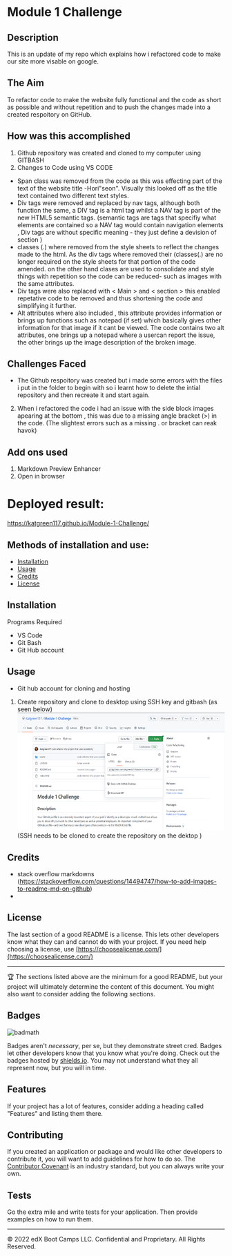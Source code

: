 # Module 1 Challenge

## Description

This is an update of my repo which explains how i refactored code to make our site more visable on google.

## The Aim
To refactor code to make the website fully functional and the code as short as possible and without repetition and to push the changes made into a created respoitory on GitHub.

## How was this accomplished

1. Github repository was created and cloned to my computer using GITBASH
2. Changes to Code using VS CODE
* Span class was removed from the code as this was effecting part of the text of the website title -Hori"seon". Visually this looked off as the title text contained two different text styles.
* Div tags were removed and replaced by nav tags, although both function the same, a DIV tag is a html tag whilst a NAV tag is part of the new HTML5 semantic tags. (semantic tags are tags that specifiy what elements are contained so a NAV tag would contain navigation elements , Div tags are without specific meaning - they just define a devision of section )
* classes (.) where removed from the style sheets to reflect the changes made to the html. As the div tags where removed their (classes(.) are no longer required on the style sheets for that portion of the code amended. on the other hand clases are used to consolidate and style things with repetition so the code can be reduced- such as images with the same attributes. 
* Div tags were also replaced with < Main > and < section > this enabled repetative code to be removed and thus shortening the code and simplifying it further.
* Alt attributes where also included , this attribute provides information or brings up functions such as notepad (if set) which basically gives other information for that image if it cant be viewed. The code contains two alt attributes, one brings up a notepad where a usercan report the issue, the other brings up the image description of the broken image.


## Challenges Faced
* The Github respoitory was created but i made some errors with the files i put in the folder to begin with so i learnt how to delete the intial repository and then recreate it and start again.
2. When i refactored the code i had an issue with the side block images apearing at the bottom , this was due to a missing angle bracket (>) in the code. (The slightest errors such as a missing . or bracket can reak havok)

## Add ons used
1. Markdown Preview Enhancer
2. Open in browser

# Deployed result:
https://katgreen117.github.io/Module-1-Challenge/



## Methods of installation and use:

* [Installation](#installation)
* [Usage](#usage)
* [Credits](#credits)
* [License](#license)

## Installation

Programs Required
* VS Code
* Git Bash
* Git Hub account

## Usage 

* Git hub account for cloning and hosting
1. Create repository and clone to desktop using SSH key and gitbash (as seen below)
![alt text](assets/images/github-cloning.png)
(SSH needs to be cloned to create the repository on the dektop )

## Credits

* stack overflow markdowns (https://stackoverflow.com/questions/14494747/how-to-add-images-to-readme-md-on-github)
* 



## License

The last section of a good README is a license. This lets other developers know what they can and cannot do with your project. If you need help choosing a license, use [https://choosealicense.com/](https://choosealicense.com/)


---

🏆 The sections listed above are the minimum for a good README, but your project will ultimately determine the content of this document. You might also want to consider adding the following sections.

## Badges

![badmath](https://img.shields.io/github/languages/top/nielsenjared/badmath)

Badges aren't _necessary_, per se, but they demonstrate street cred. Badges let other developers know that you know what you're doing. Check out the badges hosted by [shields.io](https://shields.io/). You may not understand what they all represent now, but you will in time.

## Features

If your project has a lot of features, consider adding a heading called "Features" and listing them there.

## Contributing

If you created an application or package and would like other developers to contribute it, you will want to add guidelines for how to do so. The [Contributor Covenant](https://www.contributor-covenant.org/) is an industry standard, but you can always write your own.

## Tests

Go the extra mile and write tests for your application. Then provide examples on how to run them.

---

© 2022 edX Boot Camps LLC. Confidential and Proprietary. All Rights Reserved.



[def]: #theaim
[def2]: #theaim
[def3]: #installation